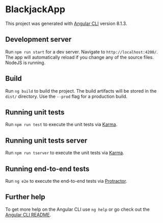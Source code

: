 # BlackjackApp

This project was generated with [Angular CLI](https://github.com/angular/angular-cli) version 8.1.3.

## Development server

Run `npm run start` for a dev server. Navigate to `http://localhost:4200/`. The app will automatically reload if you change any of the source files. NodeJS is running.


## Build

Run `ng build` to build the project. The build artifacts will be stored in the `dist/` directory. Use the `--prod` flag for a production build.

## Running unit tests

Run `npm run test` to execute the unit tests via [Karma](https://karma-runner.github.io).

## Running unit tests server

Run `npm run tserver` to execute the unit tests via [Karma](https://karma-runner.github.io).

## Running end-to-end tests

Run `ng e2e` to execute the end-to-end tests via [Protractor](http://www.protractortest.org/).

## Further help

To get more help on the Angular CLI use `ng help` or go check out the [Angular CLI README](https://github.com/angular/angular-cli/blob/master/README.md).
